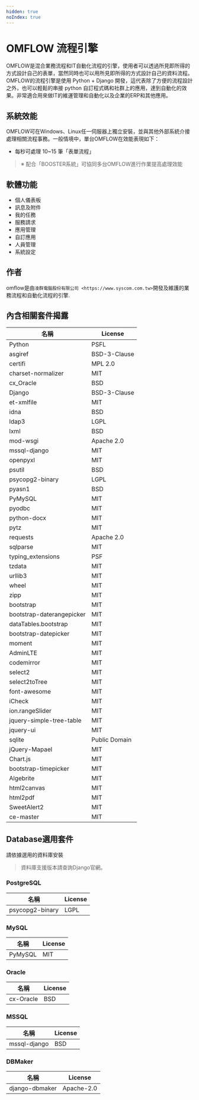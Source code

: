 ```yaml
---
hidden: true
noIndex: true
---
```


# OMFLOW 流程引擎

OMFLOW是混合業務流程和IT自動化流程的引擎，使用者可以透過所見即所得的方式設計自己的表單，當然同時也可以用所見即所得的方式設計自己的資料流程。\
OMFLOW的流程引擎是使用 Python + Django 開發，這代表除了方便的流程設計之外，也可以輕鬆的串接 python 自訂程式碼和社群上的應用，達到自動化的效果。非常適合用來做IT的維運管理和自動化以及企業的ERP和其他應用。

## 系統效能

OMFLOW可在Windows、Linux任一伺服器上獨立安裝，並與其他外部系統介接處理相關流程事務。一般情境中，單台OMFLOW在效能表現如下：

* 每秒可處理 10\~15 筆「表單流程」

> ※ 配合「BOOSTER系統」可協同多台OMFLOW進行作業提高處理效能

## 軟體功能

* 個人儀表板
* 訊息及附件
* 我的任務
* 服務請求
* 應用管理
* 自訂應用
* 人員管理
* 系統設定

## 作者

omflow是由`凌群電腦股份有限公司 <https://www.syscom.com.tw>`開發及維護的業務流程和自動化流程的引擎.

## 內含相關套件揭露

| 名稱                        | License       |
| ------------------------- | ------------- |
| Python                    | PSFL          |
| asgiref                   | BSD-3-Clause  |
| certifi                   | MPL 2.0       |
| charset-normalizer        | MIT           |
| cx\_Oracle                | BSD           |
| Django                    | BSD-3-Clause  |
| et-xmlfile                | MIT           |
| idna                      | BSD           |
| ldap3                     | LGPL          |
| lxml                      | BSD           |
| mod-wsgi                  | Apache 2.0    |
| mssql-django              | MIT           |
| openpyxl                  | MIT           |
| psutil                    | BSD           |
| psycopg2-binary           | LGPL          |
| pyasn1                    | BSD           |
| PyMySQL                   | MIT           |
| pyodbc                    | MIT           |
| python-docx               | MIT           |
| pytz                      | MIT           |
| requests                  | Apache 2.0    |
| sqlparse                  | MIT           |
| typing\_extensions        | PSF           |
| tzdata                    | MIT           |
| urllib3                   | MIT           |
| wheel                     | MIT           |
| zipp                      | MIT           |
| bootstrap                 | MIT           |
| bootstrap-daterangepicker | MIT           |
| dataTables.bootstrap      | MIT           |
| bootstrap-datepicker      | MIT           |
| moment                    | MIT           |
| AdminLTE                  | MIT           |
| codemirror                | MIT           |
| select2                   | MIT           |
| select2toTree             | MIT           |
| font-awesome              | MIT           |
| iCheck                    | MIT           |
| ion.rangeSlider           | MIT           |
| jquery-simple-tree-table  | MIT           |
| jquery-ui                 | MIT           |
| sqlite                    | Public Domain |
| jQuery-Mapael             | MIT           |
| Chart.js                  | MIT           |
| bootstrap-timepicker      | MIT           |
| Algebrite                 | MIT           |
| html2canvas               | MIT           |
| html2pdf                  | MIT           |
| SweetAlert2               | MIT           |
| ce-master                 | MIT           |

## Database選用套件

請依據選用的資料庫安裝

> 資料庫支援版本請查詢Django官網。

### PostgreSQL

| 名稱              | License |
| --------------- | ------- |
| psycopg2-binary | LGPL    |

### MySQL

| 名稱      | License |
| ------- | ------- |
| PyMySQL | MIT     |

### Oracle

| 名稱        | License |
| --------- | ------- |
| cx-Oracle | BSD     |

### MSSQL

| 名稱           | License |
| ------------ | ------- |
| mssql-django | BSD     |

### DBMaker

| 名稱             | License    |
| -------------- | ---------- |
| django-dbmaker | Apache-2.0 |
